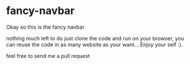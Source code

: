 # fancy-navbar

Okay so this is the fancy navbar

nothing much left to do just clone the code and run on your browser, you can reuse the code in as many website as your want... Enjoy your self :).

feel free to send me a pull request 
